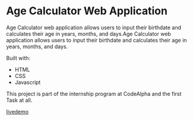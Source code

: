 # Age Calculator Web Application

Age Calculator web application allows users to input their birthdate and calculates their age in years, months, and days.Age Calculator web application allows users to input their birthdate and calculates their age in years, months, and days.

Built with:
- HTML
- CSS
- Javascript

This project is part of the internship program at CodeAlpha and the first Task at all.

[livedemo](https://eslamhafez7.github.io/CodeAlpha_Age_Calculator/)

